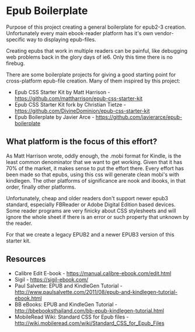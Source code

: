 # Epub Boilerplate

Purpose of this project creating a general boilerplate for epub2-3 creation. 
Unfortunately every main ebook-reader platform has it's own vendor-specific way
to displaying epub-files. 

Creating epubs that work in multiple readers can be painful, like debugging web 
problems back in the glory days of ie6. Only this time there is no firebug.

There are some boilerplate projects for giving a good starting point for 
cross-platform epub-file creation. Many of them inspired by this project:
 * Epub CSS Starter Kit by Matt Harrison - https://github.com/mattharrison/epub-css-starter-kit
 * Epub CSS Starter Kit fork by Christian Tietze - https://github.com/DivineDominion/epub-css-starter-kit
 * Epub Boilerplate by Javier Arce - https://github.com/javierarce/epub-boilerplate

## What platform is the focus of this effort?
As Matt Harrison wrote, oddly enough, the .mobi format for Kindle, is the least 
common denominator that we want to get working. Given that it has 70% of the 
market, it makes sense to put the effort there. Every effort has been made so 
that epubs, using this css will generate clean mobi's with kindlegen.
The other platforms of significance are nook and ibooks, in that order, finally
other platforms.

Unfortunately, cheap and older readers don't support newer epub3 standard,
especially FBReader or Adobe Digital Edition based devices. Some reader programs
are very finicky about CSS stylesheets and will ignore the whole sheet if there 
is an error or such property that unknown by the reader. 

For that we create a legacy EPUB2 and a newer EPUB3 version of this starter kit.

## Resources
 * Calibre Edit E-book - https://manual.calibre-ebook.com/edit.html
 * Sigil - https://sigil-ebook.com/
 * Paul Salvette: EPUB and KindleGen Tutorial - http://www.paulsalvette.com/2011/08/epub-and-kindlegen-tutorial-ebook.html
 * BB eBooks: EPUB and KindleGen Tutorial - http://bbebooksthailand.com/bb-epub-kindlegen-tutorial.html
 * MobileRead Wiki: Standard CSS for Epub files - http://wiki.mobileread.com/wiki/Standard_CSS_for_Epub_Files
